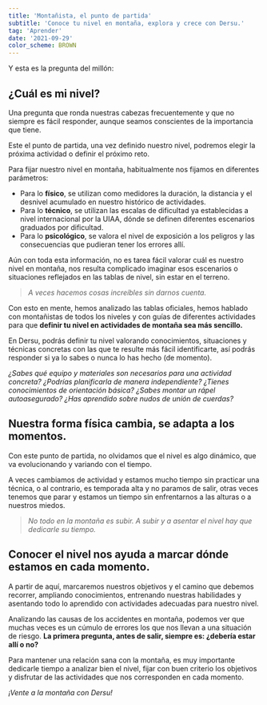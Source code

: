 ```yaml
---
title: 'Montañista, el punto de partida'
subtitle: 'Conoce tu nivel en montaña, explora y crece con Dersu.'
tag: 'Aprender'
date: '2021-09-29'
color_scheme: BROWN
---
```


Y esta es la pregunta del millón:

## ¿Cuál es mi nivel?

Una pregunta que ronda nuestras cabezas frecuentemente y que no siempre es fácil responder, aunque seamos conscientes de la importancia que tiene.

Este el punto de partida, una vez definido nuestro nivel, podremos elegir la próxima actividad o definir el próximo reto.

Para fijar nuestro nivel en montaña, habitualmente nos fijamos en diferentes parámetros:

- Para lo **físico**, se utilizan como medidores la duración, la distancia y el desnivel acumulado en nuestro histórico de actividades.
- Para lo **técnico**, se utilizan las escalas de dificultad ya establecidas a nivel internacional por la UIAA, dónde se definen diferentes escenarios graduados por dificultad.
- Para lo **psicológico**, se valora el nivel de exposición a los peligros y las consecuencias que pudieran tener los errores allí.

Aún con toda esta información, no es tarea fácil valorar cuál es nuestro nivel en montaña, nos resulta complicado imaginar esos escenarios o situaciones reflejados en las tablas de nivel, sin estar en el terreno.

> *A veces hacemos cosas increíbles sin darnos cuenta.*

Con esto en mente, hemos analizado las tablas oficiales, hemos hablado con montañistas de todos los niveles y con guías de diferentes actividades para que **definir tu nivel en actividades de montaña sea más sencillo.**

En Dersu, podrás definir tu nivel valorando conocimientos, situaciones y técnicas concretas con las que te resulte más fácil identificarte, así podrás responder si ya lo sabes o nunca lo has hecho (de momento).

*¿Sabes qué equipo y materiales son necesarios para una actividad concreta?*
*¿Podrías planificarla de manera independiente?*
*¿Tienes conocimientos de orientación básica?*
*¿Sabes montar un rápel autoasegurado?*
*¿Has aprendido sobre nudos de unión de cuerdas?*

## Nuestra forma física cambia, se adapta a los momentos.

Con este punto de partida, no olvidamos que el nivel es algo dinámico, que va evolucionando y variando con el tiempo.

A veces cambiamos de actividad y estamos mucho tiempo sin practicar una técnica, o al contrario, es temporada alta y no paramos de salir, otras veces tenemos que parar y estamos un tiempo sin enfrentarnos a las alturas o a nuestros miedos.

> *No todo en la montaña es subir. A subir y a asentar el nivel hay que dedicarle su tiempo.*

## Conocer el nivel nos ayuda a marcar dónde estamos en cada momento.

A partir de aquí, marcaremos nuestros objetivos y el camino que debemos recorrer, ampliando conocimientos, entrenando nuestras habilidades y asentando todo lo aprendido con actividades adecuadas para nuestro nivel.

Analizando las causas de los accidentes en montaña, podemos ver que muchas veces es un cúmulo de errores los que nos llevan a una situación de riesgo. **La primera pregunta, antes de salir, siempre es: ¿debería estar allí o no?**

Para mantener una relación sana con la montaña, es muy importante dedicarle tiempo a analizar bien el nivel, fijar con buen criterio los objetivos y disfrutar de las actividades que nos corresponden en cada momento.

*¡Vente a la montaña con Dersu!*
